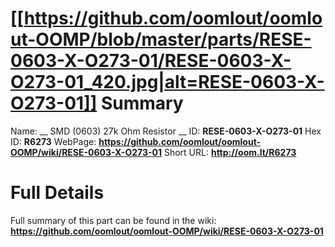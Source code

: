 
[[https://github.com/oomlout/oomlout-OOMP/blob/master/parts/RESE-0603-X-O273-01/RESE-0603-X-O273-01_420.jpg|alt=RESE-0603-X-O273-01]] 
Summary
=================

Name: __ SMD (0603) 27k Ohm Resistor __
ID: __RESE-0603-X-O273-01__
Hex ID: __R6273__
WebPage: __https://github.com/oomlout/oomlout-OOMP/wiki/RESE-0603-X-O273-01__
Short URL: __http://oom.lt/R6273__

Full Details
==========================
Full summary of this part can be found in the wiki:   
__https://github.com/oomlout/oomlout-OOMP/wiki/RESE-0603-X-O273-01__   

